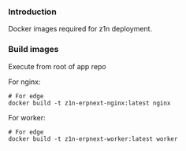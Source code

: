 ### Introduction

Docker images required for z1n deployment.

### Build images

Execute from root of app repo

For nginx:

```shell
# For edge
docker build -t z1n-erpnext-nginx:latest nginx

```

For worker:

```shell
# For edge
docker build -t z1n-erpnext-worker:latest worker

```
